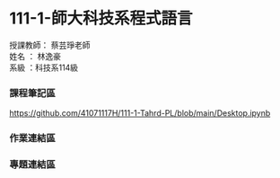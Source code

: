 # 111-1-師大科技系程式語言
授課教師： 蔡芸琤老師   
姓名   ： 林逸豪  
系級   ：科技系114級  
### 課程筆記區   
https://github.com/41071117H/111-1-Tahrd-PL/blob/main/Desktop.ipynb
### 作業連結區  
### 專題連結區  
